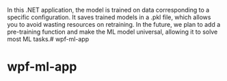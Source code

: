 In this .NET application, the model is trained on data corresponding to a specific configuration. It saves trained models in a .pkl file, which allows you to avoid wasting resources on retraining. In the future, we plan to add a pre-training function and make the ML model universal, allowing it to solve most ML tasks.# wpf-ml-app
# wpf-ml-app
